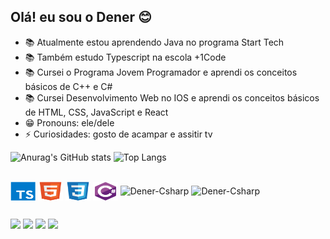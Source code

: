## Olá! eu sou o Dener 😊

- 📚 Atualmente estou aprendendo Java no programa Start Tech
- 📚 Também estudo Typescript na escola +1Code
- 📚 Cursei o Programa Jovem Programador e aprendi os conceitos básicos de C++ e C#
- 📚 Cursei Desenvolvimento Web no IOS e aprendi os conceitos básicos de HTML, CSS, JavaScript e React
- 😁 Pronouns: ele/dele
- ⚡ Curiosidades: gosto de acampar e assitir tv

![Anurag's GitHub stats](https://github-readme-stats.vercel.app/api?username=Drc43&theme=tokyonight&show_icons=true)
![Top Langs](https://github-readme-stats.vercel.app/api/top-langs/?username=Drc43&theme=tokyonight&show_icons=true&layout=compact)

<div style="display: inline_block"><br>    
  <img align="center" alt="Dener-Ts" height="30" width="40" src="https://raw.githubusercontent.com/devicons/devicon/master/icons/typescript/typescript-plain.svg">
  <img align="center" alt="Dener-HTML" height="30" width="40" src="https://raw.githubusercontent.com/devicons/devicon/master/icons/html5/html5-original.svg">
  <img align="center" alt="Dener-CSS" height="30" width="40" src="https://raw.githubusercontent.com/devicons/devicon/master/icons/css3/css3-original.svg">
  <img align="center" alt="Dener-Csharp" height="30" width="40" src="https://raw.githubusercontent.com/devicons/devicon/master/icons/csharp/csharp-original.svg">
  <img align="center" alt="Dener-Csharp" height="30" width="40" src="https://cdn.jsdelivr.net/gh/devicons/devicon/icons/java/java-original.svg">
  <img align="center" alt="Dener-Csharp" height="30" width="40" src="https://cdn.jsdelivr.net/gh/devicons/devicon/icons/mysql/mysql-plain.svg">   
</div>

##
  
<div> 
  <a href="https://instagram.com/deenerodrigo" target="_blank"><img src="https://img.shields.io/badge/-Instagram-%23E4405F?style=for-the-badge&logo=instagram&logoColor=white"></a>
  <a href="mailto:denerrodrigo4@gmail.com" target="_blank"><img src="https://img.shields.io/badge/-Gmail-%23333?style=for-the-badge&logo=gmail&logoColor=white"></a>
   <a href="https://www.linkedin.com/in/drc43" target="_blank"><img src="https://img.shields.io/badge/-LinkedIn-%230077B5?style=for-the-badge&logo=linkedin&logoColor=white"></a> 
  <a href="mailto:denercorrea@hotmail.com" target="_blank"><img src="https://img.shields.io/badge/Microsoft_Outlook-0078D4?style=for-the-badge&logo=microsoft-outlook&logoColor=white"></a> 
  </div>
  
 
          
